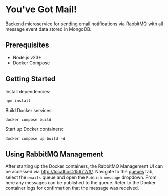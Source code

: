 # You've Got Mail!
Backend microservice for sending email notifications via RabbitMQ with all message event data stored in MongoDB.

## Prerequisites
- Node.js v23+
- Docker Compose

## Getting Started
Install dependencies:
```
npm install
```
Build Docker services:
```
docker compose build
```
Start up Docker containers:
```
docker compose up build -d
```

## Using RabbitMQ Management
After starting up the Docker containers, the RabbitMQ Management UI can be accessed via [http://localhost:15672/#/](http://localhost:15672/#/). Navigate to the [queues](http://localhost:15672/#/queues) tab, select the `emails` queue and open the `Publish message` dropdown. From here any messages can be published to the queue. Refer to the Docker container logs for confirmation that the message was received.